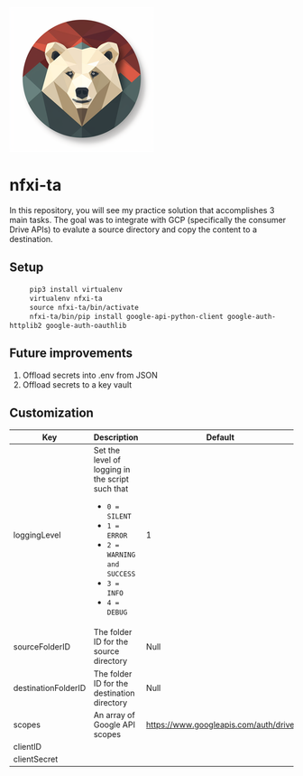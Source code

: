 ![a logo featuring a bear on a red and gray landscape](/img/nfxi-ta-logo256.png)

# nfxi-ta

In this repository, you will see my practice solution that accomplishes 3 main tasks. The goal was to integrate with GCP (specifically the consumer Drive APIs) to evalute a source directory and copy the content to a destination.

## Setup

```shell
     pip3 install virtualenv
     virtualenv nfxi-ta
     source nfxi-ta/bin/activate
     nfxi-ta/bin/pip install google-api-python-client google-auth-httplib2 google-auth-oauthlib
```

## Future improvements

1. Offload secrets into .env from JSON
2. Offload secrets to a key vault

## Customization

| Key                 | Description                                                                                                                                                                       | Default                               |
| ------------------- | --------------------------------------------------------------------------------------------------------------------------------------------------------------------------------- | ------------------------------------- |
| loggingLevel        | Set the level of logging in the script such that <br><ul><li>`0 = SILENT`</li><li>`1 = ERROR`</li><li>`2 = WARNING and SUCCESS` </li><li>`3 = INFO`</li><li>`4 = DEBUG`</li></ul> | 1                                     |
| sourceFolderID      | The folder ID for the source directory                                                                                                                                            | Null                                  |
| destinationFolderID | The folder ID for the destination directory                                                                                                                                       | Null                                  |
| scopes              | An array of Google API scopes                                                                                                                                                     | https://www.googleapis.com/auth/drive |
| clientID            |                                                                                                                                                                                   |                                       |
| clientSecret        |                                                                                                                                                                                   |                                       |
